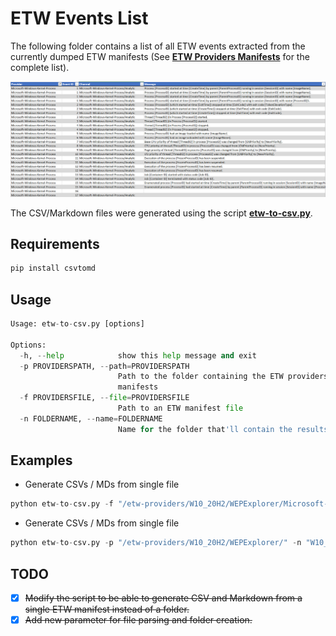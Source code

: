 # ETW Events List

The following folder contains a list of all ETW events extracted from the currently dumped ETW manifests (See [**ETW Providers Manifests**](https://github.com/nasbench/ETW-Resources/tree/main/ETW%20Providers%20Manifests) for the complete list).

![csvExample](csvExample.png)

The CSV/Markdown files were generated using the script **[etw-to-csv.py](https://github.com/nasbench/ETW-Resources/tree/main/ETW%20Events%20List/etw-to-csv.py)**.

## Requirements

```python
pip install csvtomd
```

## Usage

```python
Usage: etw-to-csv.py [options]

Options:
  -h, --help            show this help message and exit
  -p PROVIDERSPATH, --path=PROVIDERSPATH
                        Path to the folder containing the ETW providers
                        manifests
  -f PROVIDERSFILE, --file=PROVIDERSFILE
                        Path to an ETW manifest file
  -n FOLDERNAME, --name=FOLDERNAME
                        Name for the folder that'll contain the results
```

## Examples

- Generate CSVs / MDs from single file

```python
python etw-to-csv.py -f "/etw-providers/W10_20H2/WEPExplorer/Microsoft-Windows-Kernel-Process.xml" -n "W10_20H2"
```

- Generate CSVs / MDs from single file

```python
python etw-to-csv.py -p "/etw-providers/W10_20H2/WEPExplorer/" -n "W10_20H2"
```

## TODO

- [x] ~~Modify the script to be able to generate CSV and Markdown from a single ETW manifest instead of a folder.~~
- [x] ~~Add new parameter for file parsing and folder creation.~~
